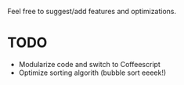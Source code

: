 Feel free to suggest/add features and optimizations.

# TODO

* Modularize code and switch to Coffeescript
* Optimize sorting algorith (bubble sort eeeek!)
